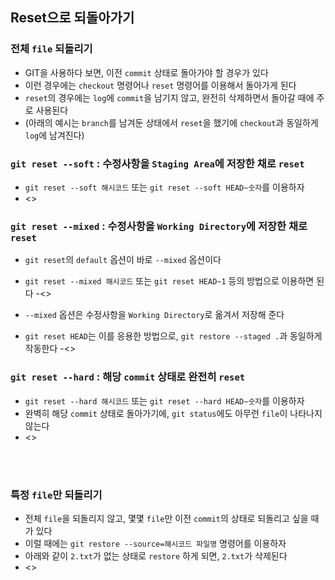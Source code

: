 ## Reset으로 되돌아가기
### 전체 `file` 되돌리기
- GIT을 사용하다 보면, 이전 `commit` 상태로 돌아가야 할 경우가 있다
- 이런 경우에는 `checkout` 명령어나 `reset` 명령어를 이용해서 돌아가게 된다
- `reset`의 경우에는 `log`에 `commit`을 남기지 않고, 완전히 삭제하면서 돌아갈 때에 주로 사용된다
- (아래의 예시는 `branch`를 남겨둔 상태에서 `reset`을 했기에 `checkout`과 동일하게 `log`에 남겨진다)

### `git reset --soft` : 수정사항을 `Staging Area`에 저장한 채로 `reset`
- `git reset --soft 해시코드` 또는 `git reset --soft HEAD~숫자`를 이용하자
- <>

### `git reset --mixed` : 수정사항을 `Working Directory`에 저장한 채로 `reset`
- `git reset`의 `default` 옵션이 바로 `--mixed` 옵션이다
- `git reset --mixed 해시코드` 또는 `git reset HEAD~1` 등의 방법으로 이용하면 된다
-<>

- `--mixed` 옵션은 수정사항을 `Working Directory`로 옮겨서 저장해 준다
- `git reset HEAD`는 이를 응용한 방법으로, `git restore --staged .`과 동일하게 작동한다
-<>

### `git reset --hard` : 해당 `commit` 상태로 완전히 `reset`
-  `git reset --hard 해시코드` 또는 `git reset --hard HEAD~숫자`를 이용하자
- 완벽히 해당 `commit` 상태로 돌아가기에, `git status`에도 아무런 `file`이 나타나지 않는다
- <>

<br>
 <br>

### 특정 `file`만 되돌리기
- 전체 `file`을 되돌리지 않고, 몇몇 `file`만 이전 `commit`의 상태로 되돌리고 싶을 때가 있다
- 이럴 때에는 `git restore --source=해시코드 파일명` 명령어를 이용하자
- 아래와 같이 `2.txt`가 없는 상태로 `restore` 하게 되면, `2.txt`가 삭제된다
- <>